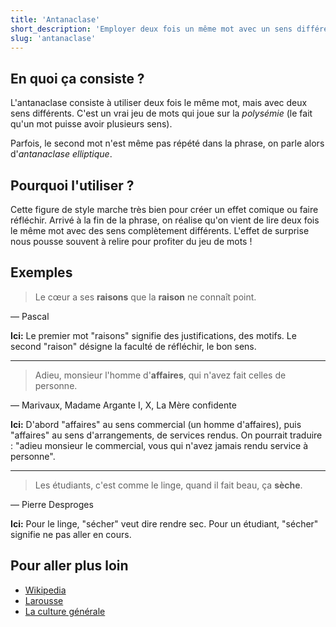 ```yaml
---
title: 'Antanaclase'
short_description: 'Employer deux fois un même mot avec un sens différent.'
slug: 'antanaclase'
---
```


## En quoi ça consiste ?

L'antanaclase consiste à utiliser deux fois le même mot, mais avec deux sens différents.
C'est un vrai jeu de mots qui joue sur la _polysémie_ (le fait qu'un mot puisse avoir plusieurs sens).

Parfois, le second mot n'est même pas répété dans la phrase, on parle alors d'_antanaclase elliptique_.

## Pourquoi l'utiliser ?

Cette figure de style marche très bien pour créer un effet comique ou faire réfléchir.
Arrivé à la fin de la phrase, on réalise qu'on vient de lire deux fois le même mot avec des sens complètement différents.
L'effet de surprise nous pousse souvent à relire pour profiter du jeu de mots !

## Exemples

> Le cœur a ses **raisons** que la **raison** ne connaît point.

— Pascal

**Ici:** Le premier mot "raisons" signifie des justifications, des motifs.
Le second "raison" désigne la faculté de réfléchir, le bon sens.

---

> Adieu, monsieur l'homme d'**affaires**, qui n'avez fait celles de personne.

— Marivaux, Madame Argante I, X, La Mère confidente

**Ici:** D'abord "affaires" au sens commercial (un homme d'affaires),
puis "affaires" au sens d'arrangements, de services rendus.
On pourrait traduire : "adieu monsieur le commercial, vous qui n'avez jamais rendu service à personne".

---

> Les étudiants, c'est comme le linge, quand il fait beau, ça **sèche**.

— Pierre Desproges

**Ici:** Pour le linge, "sécher" veut dire rendre sec.
Pour un étudiant, "sécher" signifie ne pas aller en cours.

## Pour aller plus loin

- [Wikipedia](https://fr.wikipedia.org/wiki/Antanaclase)
- [Larousse](https://www.larousse.fr/dictionnaires/francais/antanaclase/10911044)
- [La culture générale](https://www.laculturegenerale.com/antanaclase-diaphore-definition-exemples/)
